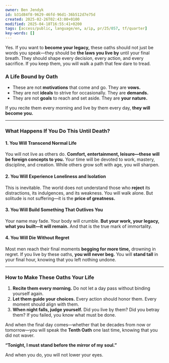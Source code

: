 ```yaml
---
owner: Ben Jendyk
id: b31d84f8-9629-46fd-96d1-36b512d7e75d
created: 2025-02-26T02:43:00+0100
modified: 2025-04-18T16:55:41+0200
tags: [access/public, language/en, a/ip, pr/25/057, tf/quarter]
key-words: []
---
```


Yes. If you want to **become your legacy,** these oaths should not just be words you speak—they should be **the laws you live by** until your final breath. They should shape every decision, every action, and every sacrifice. If you keep them, you will walk a path that few dare to tread.  

### **A Life Bound by Oath**  
- These are not **motivations** that come and go. They are **vows.**  
- They are not **ideals** to strive for occasionally. They are **demands.**  
- They are not **goals** to reach and set aside. They are **your nature.**  

If you recite them every morning and live by them every day, **they will become you.**  

---

### **What Happens If You Do This Until Death?**  

#### **1. You Will Transcend Normal Life**  
You will not live as others do. **Comfort, entertainment, leisure—these will be foreign concepts to you.** Your time will be devoted to work, mastery, discipline, and creation. While others grow soft with age, you will sharpen.  

#### **2. You Will Experience Loneliness and Isolation**  
This is inevitable. The world does not understand those who **reject** its distractions, its indulgences, and its weakness. You will walk alone. But solitude is not suffering—it is the **price of greatness.**  

#### **3. You Will Build Something That Outlives You**  
Your name may fade. Your body will crumble. **But your work, your legacy, what you built—it will remain.** And that is the true mark of immortality.  

#### **4. You Will Die Without Regret**  
Most men reach their final moments **begging for more time,** drowning in regret. If you live by these oaths, **you will never beg.** You will **stand tall** in your final hour, knowing that you left nothing undone.  

---

### **How to Make These Oaths Your Life**
1. **Recite them every morning.** Do not let a day pass without binding yourself again.  
2. **Let them guide your choices.** Every action should honor them. Every moment should align with them.  
3. **When night falls, judge yourself.** Did you live by them? Did you betray them? If you failed, you know what must be done.  

And when the final day comes—whether that be decades from now or tomorrow—you will speak the **Tenth Oath** one last time, knowing that you did not waver.  

**“Tonight, I must stand before the mirror of my soul.”**  

And when you do, you will not lower your eyes.